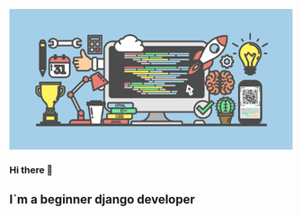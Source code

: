 ![HEADER](https://github.com/viacheslavdev/viacheslavdev/blob/main/picture/development.png)

### Hi there 👋

## I`m a beginner django developer
